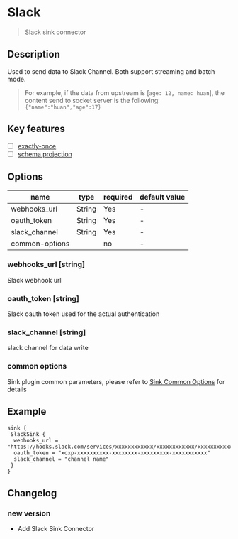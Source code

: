 # Slack

> Slack sink connector

## Description

Used to send data to Slack Channel. Both support streaming and batch mode.
> For example, if the data from upstream is [`age: 12, name: huan`], the content send to socket server is the following: `{"name":"huan","age":17}`


## Key features

- [ ] [exactly-once](../../concept/connector-v2-features.md)
- [ ] [schema projection](../../concept/connector-v2-features.md)

## Options

| name           | type   | required | default value |
| -------------- |--------|----------|---------------|
| webhooks_url   | String | Yes      | -             |
| oauth_token    | String | Yes      | -             |
| slack_channel  | String | Yes      | -             |
| common-options |        | no       | -             |

### webhooks_url [string]

Slack webhook url

### oauth_token [string]

Slack oauth token used for the actual authentication

### slack_channel [string]

slack channel for data write

### common options

Sink plugin common parameters, please refer to [Sink Common Options](common-options.md) for details

## Example

```hocon
sink {
 SlackSink {
  webhooks_url = "https://hooks.slack.com/services/xxxxxxxxxxxx/xxxxxxxxxxxx/xxxxxxxxxxxxxxxx"
  oauth_token = "xoxp-xxxxxxxxxx-xxxxxxxx-xxxxxxxxx-xxxxxxxxxxx"
  slack_channel = "channel name"
 }
}
```

## Changelog

### new version

- Add Slack Sink Connector
